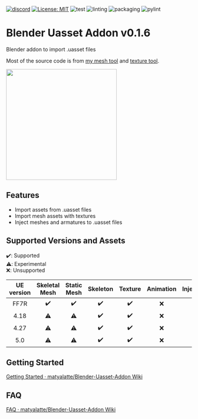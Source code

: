 [![discord](https://badgen.net/badge/icon/discord?icon=discord&label)](https://discord.gg/Qx2Ff3MByF)
[![License: MIT](https://img.shields.io/badge/License-MIT-yellow.svg)](https://opensource.org/licenses/MIT)
![test](https://github.com/matyalatte/Blender-Uasset-Addon/actions/workflows/test.yml/badge.svg)
![linting](https://github.com/matyalatte/Blender-Uasset-Addon/actions/workflows/lint.yml/badge.svg)
![packaging](https://github.com/matyalatte/Blender-Uasset-Addon/actions/workflows/main.yml/badge.svg)
![pylint](https://img.shields.io/endpoint?url=https://gist.githubusercontent.com/matyalatte/f1a5f45e1346698f50387619ff6c5bf7/raw/blender_uasset_addon_pylint_badge.json)

# Blender Uasset Addon v0.1.6
Blender addon to import .uasset files

Most of the source code is from [my mesh tool](https://github.com/matyalatte/FF7R-mesh-importer) and [texture tool](https://github.com/matyalatte/UE4-DDS-Tools).


<img src="https://user-images.githubusercontent.com/69258547/176998434-48f409f4-55c6-4100-9e31-e5797f7c79c9.png" width="300">

## Features

- Import assets from .uasset files
- Import mesh assets with textures
- Inject meshes and armatures to .uasset files

## Supported Versions and Assets

:heavy_check_mark:: Supported<br>
:warning:: Experimental<br>
:x:: Unsupported

| UE version | Skeletal Mesh | Static Mesh | Skeleton | Texture | Animation | Injection |
| :---: |:---:|:---:|:---:|:---:|:---:|:---:|
| FF7R | :heavy_check_mark: | :heavy_check_mark: | :heavy_check_mark: | :heavy_check_mark: | :x: | :heavy_check_mark: |
| 4.18 | :warning: | :warning: | :heavy_check_mark:  | :heavy_check_mark: | :x: | :warning: |
| 4.27 | :warning: | :warning: | :heavy_check_mark: | :heavy_check_mark: | :x: | :x: |
| 5.0 | :warning: | :warning: | :heavy_check_mark: | :heavy_check_mark: | :x: | :x: |

## Getting Started
[Getting Started · matyalatte/Blender-Uasset-Addon Wiki](https://github.com/matyalatte/Blender-Uasset-Addon/wiki/Getting-Started)

## FAQ
[FAQ · matyalatte/Blender-Uasset-Addon Wiki](https://github.com/matyalatte/Blender-Uasset-Addon/wiki/FAQ)

